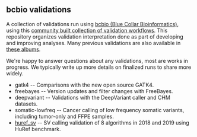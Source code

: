 ## bcbio validations

A collection of validations run using [bcbio (Blue Collar Bioinformatics)](
http://bcb.io/), using this [community built collection of validation workflows](https://github.com/bcbio/bcbio_validation_workflows). This repository organizes validation interpretation done as part of
developing and improving analyses. Many previous validations are also available
in [these albums](https://chapmanb.imgur.com/).


We're happy to answer questions about any validations, most are works in
progress. We typically write up more details on finalized runs to share more
widely.

- gatk4 -- Comparisons with the new open source GATK4.
- freebayes -- Version updates and filter changes with FreeBayes.
- deepvariant -- Validations with the DeepVariant caller and CHM datasets.
- somatic-lowfreq -- Cancer calling of low frequency somatic variants, including
  tumor-only and FFPE samples.
- [huref_sv](https://github.com/bcbio/bcbio_validations/tree/master/hurev_sv) -- SV calling validation of 8 algorithms in 2018 and 2019 using HuRef benchmark.